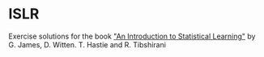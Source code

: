 # ISLR
Exercise solutions for the book ["An Introduction to Statistical Learning"](https://www.statlearning.com/) by G. James, D. Witten. T. Hastie and R. Tibshirani
